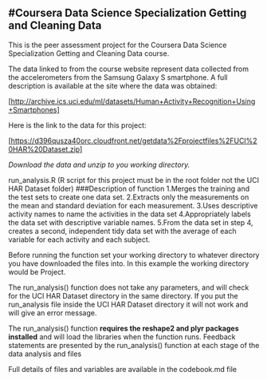 #Coursera Data Science Specialization Getting and Cleaning Data
-----
This is the peer assessment project for the Coursera Data Science Specialization Getting and Cleaning Data course.

The data linked to from the course website represent data collected from the accelerometers from the Samsung Galaxy S smartphone. A full description is available at the site where the data was obtained: 

[http://archive.ics.uci.edu/ml/datasets/Human+Activity+Recognition+Using+Smartphones] 

Here is the link to the data for this project: 

[https://d396qusza40orc.cloudfront.net/getdata%2Fprojectfiles%2FUCI%20HAR%20Dataset.zip]

*Download the data and unzip to you working directory.*

run_analysis.R  (R script for this project must be in the root folder not the UCI HAR Dataset folder)
###Description of function
1.Merges the training and the test sets to create one data set.
2.Extracts only the measurements on the mean and standard deviation for each measurement. 
3.Uses descriptive activity names to name the activities in the data set
4.Appropriately labels the data set with descriptive variable names. 
5.From the data set in step 4, creates a second, independent tidy data set with the average of each variable for each activity and each subject.

Before running the function set your working directory to whatever directory you have downloaded the files into. In this example the working directory would be Project. 

The run_analysis() function does not take any parameters, and will check for the UCI HAR Dataset directory in the same directory. If you put the run_analysis file inside the UCI HAR Dataset directory it will not work and will give an error message.

The run_analysis() function **requires the reshape2 and plyr packages installed** and will load the libraries when the function runs. Feedback statements are presented by the run_analysis() function at each stage of the data analysis and files 

Full details of files and variables are available in the codebook.md file 
